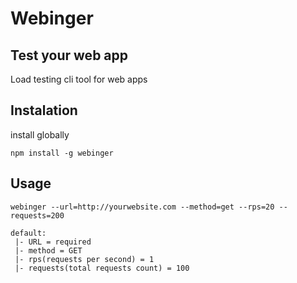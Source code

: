 # Webinger

## Test your web app
 Load testing cli tool for web apps
 
## Instalation
install globally
```
npm install -g webinger
```

## Usage
```
webinger --url=http://yourwebsite.com --method=get --rps=20 --requests=200
```

```
default:
 |- URL = required
 |- method = GET
 |- rps(requests per second) = 1
 |- requests(total requests count) = 100
```
